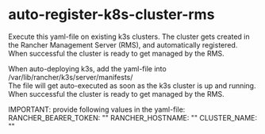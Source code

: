 # auto-register-k8s-cluster-rms

Execute this yaml-file on existing k3s clusters. The cluster gets created in the Rancher Management Server (RMS), and automatically registered.
When successful the cluster is ready to get managed by the RMS.


When auto-deploying k3s, add the yaml-file into /var/lib/rancher/k3s/server/manifests/ <br >
The file will get auto-executed as soon as the k3s cluster is up and running.
When successful the cluster is ready to get managed by the RMS.


IMPORTANT: provide following values in the yaml-file: <br >
  RANCHER_BEARER_TOKEN: "<your-token>"
  RANCHER_HOSTNAME: "<your-RMS-FQDN>"
  CLUSTER_NAME: "<your-cluster-name>"
